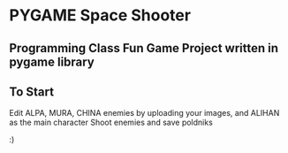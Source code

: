 # PYGAME Space Shooter

## Programming Class Fun Game Project written in pygame library

## To Start
Edit ALPA, MURA, CHINA enemies by uploading your images, and ALIHAN as the main character
Shoot enemies and save poldniks

 :)
